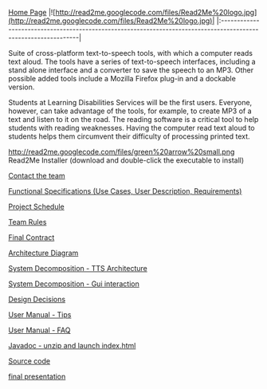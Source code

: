 [Home Page](http://read2me.team.googlepages.com/home)
|![http://read2me.googlecode.com/files/Read2Me%20logo.jpg](http://read2me.googlecode.com/files/Read2Me%20logo.jpg)|
|:----------------------------------------------------------------------------------------------------------------|

Suite of cross-platform text-to-speech tools, with which a computer reads text aloud. The tools have a series of text-to-speech interfaces, including a stand alone interface and a converter to save the speech to an MP3. Other possible added tools include a Mozilla Firefox plug-in and a dockable version.

Students at Learning Disabilities Services will be the first users. Everyone, however, can take advantage of the tools, for example, to create MP3 of a text and listen to it on the road. The reading software is a critical tool to help students with reading weaknesses. Having the computer read text aloud to students helps them circumvent their difficulty of processing printed text.


[http://read2me.googlecode.com/files/green%20arrow%20small.png ](http://read2me.googlecode.com/files/Read2Me_Setup_v1.0.exe) Read2Me Installer (download and double-click the executable to install)

[Contact the team](mailto:read2me.team@gmail.com)

[Functional Specifications (Use Cases, User Description, Requirements)](http://read2me.googlecode.com/files/read2meSpecs_v1_2.doc)

[Project Schedule](http://www.google.com/calendar/embed?src=m9novsniho9n0q2aumibuin7us%40group.calendar.google.com)

[Team Rules](http://read2me.googlecode.com/files/TeamRules_v1_1.doc)

[Final Contract](http://read2me.googlecode.com/files/Client%20Contract-%20Read2Me.pdf)

[Architecture Diagram](http://read2me.googlecode.com/files/ArchitectureDiagram.JPG)

[System Decomposition - TTS Architecture](http://read2me.googlecode.com/files/Read2MeTTSProgramInterface.pdf)

[System Decomposition - Gui interaction ](http://read2me.googlecode.com/files/System_Decomposition_Gui.doc)

[Design Decisions](http://read2me.googlecode.com/files/DesignDecision.doc)

[User Manual - Tips](http://read2me.googlecode.com/files/Read2MeTips.doc)

[User Manual - FAQ](http://read2me.googlecode.com/files/Read2MeFAQv1.doc)



[Javadoc - unzip and launch index.html](http://read2me.googlecode.com/files/Javadoc-Read2Me.zip)

[Source code](http://read2me.googlecode.com/files/source-code.zip)

[final presentation](http://read2me.googlecode.com/files/Read2Me-final-pres.pps)